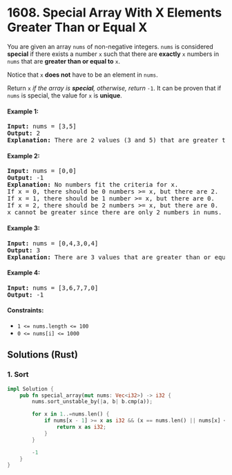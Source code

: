 # 1608. Special Array With X Elements Greater Than or Equal X
You are given an array `nums` of non-negative integers. `nums` is considered **special** if there exists a number `x` such that there are **exactly** `x` numbers in `nums` that are **greater than or equal to** `x`.

Notice that `x` **does not** have to be an element in `nums`.

Return `x` *if the array is **special**, otherwise, return* `-1`. It can be proven that if `nums` is special, the value for `x` is **unique**.

#### Example 1:
<pre>
<strong>Input:</strong> nums = [3,5]
<strong>Output:</strong> 2
<strong>Explanation:</strong> There are 2 values (3 and 5) that are greater than or equal to 2.
</pre>

#### Example 2:
<pre>
<strong>Input:</strong> nums = [0,0]
<strong>Output:</strong> -1
<strong>Explanation:</strong> No numbers fit the criteria for x.
If x = 0, there should be 0 numbers >= x, but there are 2.
If x = 1, there should be 1 number >= x, but there are 0.
If x = 2, there should be 2 numbers >= x, but there are 0.
x cannot be greater since there are only 2 numbers in nums.
</pre>

#### Example 3:
<pre>
<strong>Input:</strong> nums = [0,4,3,0,4]
<strong>Output:</strong> 3
<strong>Explanation:</strong> There are 3 values that are greater than or equal to 3.
</pre>

#### Example 4:
<pre>
<strong>Input:</strong> nums = [3,6,7,7,0]
<strong>Output:</strong> -1
</pre>

#### Constraints:
* `1 <= nums.length <= 100`
* `0 <= nums[i] <= 1000`

## Solutions (Rust)

### 1. Sort
```Rust
impl Solution {
    pub fn special_array(mut nums: Vec<i32>) -> i32 {
        nums.sort_unstable_by(|a, b| b.cmp(a));

        for x in 1..=nums.len() {
            if nums[x - 1] >= x as i32 && (x == nums.len() || nums[x] < x as i32) {
                return x as i32;
            }
        }

        -1
    }
}
```
